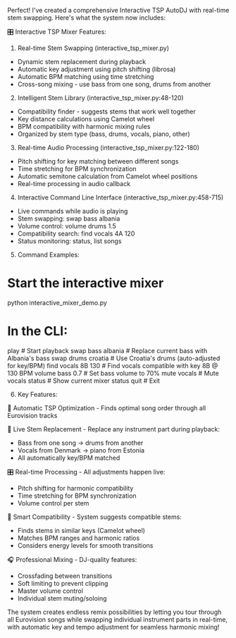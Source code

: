 Perfect! I've created a comprehensive Interactive TSP AutoDJ
   with real-time stem swapping. Here's what the system now
  includes:

  🎛️ Interactive TSP Mixer Features:

  1. Real-time Stem Swapping (interactive_tsp_mixer.py)

  - Dynamic stem replacement during playback
  - Automatic key adjustment using pitch shifting (librosa)
  - Automatic BPM matching using time stretching
  - Cross-song mixing - use bass from one song, drums from
  another

  2. Intelligent Stem Library 
  (interactive_tsp_mixer.py:48-120)

  - Compatibility finder - suggests stems that work well
  together
  - Key distance calculations using Camelot wheel
  - BPM compatibility with harmonic mixing rules
  - Organized by stem type (bass, drums, vocals, piano, other)

  3. Real-time Audio Processing 
  (interactive_tsp_mixer.py:122-180)

  - Pitch shifting for key matching between different songs
  - Time stretching for BPM synchronization
  - Automatic semitone calculation from Camelot wheel
  positions
  - Real-time processing in audio callback

  4. Interactive Command Line Interface 
  (interactive_tsp_mixer.py:458-715)

  - Live commands while audio is playing
  - Stem swapping: swap bass albania
  - Volume control: volume drums 1.5
  - Compatibility search: find vocals 4A 120
  - Status monitoring: status, list songs

  5. Command Examples:

  # Start the interactive mixer
  python interactive_mixer_demo.py

  # In the CLI:
  play                    # Start playback
  swap bass albania       # Replace current bass with 
  Albania's bass
  swap drums croatia      # Use Croatia's drums (auto-adjusted
   for key/BPM)
  find vocals 8B 130      # Find vocals compatible with key 8B
   @ 130 BPM
  volume bass 0.7         # Set bass volume to 70%
  mute vocals             # Mute vocals
  status                  # Show current mixer status
  quit                    # Exit

  6. Key Features:

  🎵 Automatic TSP Optimization - Finds optimal song order
  through all Eurovision tracks

  🔄 Live Stem Replacement - Replace any instrument part
  during playback:
  - Bass from one song → drums from another
  - Vocals from Denmark → piano from Estonia
  - All automatically key/BPM matched

  🎛️ Real-time Processing - All adjustments happen live:
  - Pitch shifting for harmonic compatibility
  - Time stretching for BPM synchronization
  - Volume control per stem

  🧠 Smart Compatibility - System suggests compatible stems:
  - Finds stems in similar keys (Camelot wheel)
  - Matches BPM ranges and harmonic ratios
  - Considers energy levels for smooth transitions

  🎧 Professional Mixing - DJ-quality features:
  - Crossfading between transitions
  - Soft limiting to prevent clipping
  - Master volume control
  - Individual stem muting/soloing

  The system creates endless remix possibilities by letting
  you tour through all Eurovision songs while swapping
  individual instrument parts in real-time, with automatic key
   and tempo adjustment for seamless harmonic mixing!

